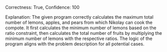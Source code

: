 Correctness: True, Confidence: 100

Explanation: The given program correctly calculates the maximum total number of lemons, apples, and pears from which Nikolay can cook the compote. It first calculates the minimum number of lemons based on the ratio constraint, then calculates the total number of fruits by multiplying the minimum number of lemons with the respective ratios. The logic of the program aligns with the problem description for all potential cases.